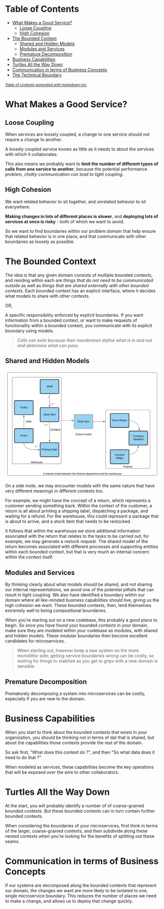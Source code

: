 # Table of Contents

- [What Makes a Good Service?](#what-makes-a-good-service-)
  * [Loose Coupling](#loose-coupling)
  * [High Cohesion](#high-cohesion)
- [The Bounded Context](#the-bounded-context)
  * [Shared and Hidden Models](#shared-and-hidden-models)
  * [Modules and Services](#modules-and-services)
  * [Premature Decomposition](#premature-decomposition)
- [Business Capabilities](#business-capabilities)
- [Turtles All the Way Down](#turtles-all-the-way-down)
- [Communication in terms of Business Concepts](#communication-in-terms-of-business-concepts)
- [The Technical Boundary](#the-technical-boundary)

<small><i><a href='http://ecotrust-canada.github.io/markdown-toc/'>Table of contents generated with markdown-toc</a></i></small>

# What Makes a Good Service?

## Loose Coupling

When services are loosely coupled, a change to one service should not require a change to another.

A loosely coupled service knows as little as it needs to about the services with which it collaborates.

This also means we probably want to **limit the number of different types of calls from one service to another**, because the potential performance problem, *chatty communication can lead to tight coupling*.

## High Cohesion

We want related behavior to sit together, and unrelated behavior to sit everywhere.

**Making changes in lots of different places is slower**, and **deploying lots of services at once is risky** - both of which we want to avoid.

So we want to find boundaries within our problem domain that help ensure that related behavior is in one place, and that communicate with other boundaries as loosely as possible.

# The Bounded Context

The idea is that any given domain consists of multiple bounded contexts, and residing within each are *things that do not need to be communicated outside* as well as *things that are shared externally with other bounded contexts*. Each bounded context has an explicit interface, where it decides what models to share with other contexts.

OR,

A specific responsibility enforced by explicit boundaries. If you want information from a bounded context, or want to make requests of functionality within a bounded context, you communicate with its explicit boundary using models.

> *Cells can exist because their membranes define what is in and out and determine what can pass.* 

## Shared and Hidden Models

![shared model](https://raw.githubusercontent.com/aditya109/microservices-light-reading/master/Book%20-%201%20Building%20Microservices%20-%20Sam%20Newman/assets/sharedmodel.svg)

On a side mote, we may encounter models with the same nature that have very different meanings in different contexts too. 

For example, we might have the concept of a return, which represents a customer sending something back. Within the context of the customer, a return is all about printing a shipping label, dispatching a package, and waiting for a refund.
For the warehouse, this could represent a package that is about to arrive, and a stock item that needs to be restocked. 

It follows that within the warehouse we store additional information associated with the return that relates to the tasks to be carried out; for example, we may generate a restock request. The shared model of the return becomes associated with different processes and supporting entities within each bounded context, but that is very much an internal concern within the context itself.

## Modules and Services

By thinking clearly about what models should be shared, and not sharing our internal representations, we avoid one of the potential pitfalls that can result in tight coupling.
We also have identified a boundary within our domain where all like-minded business capabilities should live, giving us the high cohesion we want.
These bounded contexts, then, lend themselves extremely well to being compositional boundaries.

When you're starting out on a new codebase, this probably a good place to begin. So once you have found your bounded contexts in your domain, make sure they are modeled within your codebase as modules, with shared and hidden models. These modular boundaries then become excellent candidates for microservices.

> When starting out, however keep a new system on the more monolithic side; getting service boundaries wrong can be costly, so waiting for things to stabilize as you get to grips with a new domain is sensible.

## Premature Decomposition

Prematurely decomposing a system into microservices can be costly, especially if you are new to the domain.

# Business Capabilities

When you start to think about the bounded contexts that exists in your organization, you should be thinking not in terms of dat that is shared, but about the capabilities those contexts provide the rest of the domain.

So ask first, "What does this context do ?", and then "So what data does it need to do that ?"

When modeled as services, these capabilities become the key operations that will be exposed over the wire to other collaborators.

# Turtles All the Way Down

At the start, you will probably identify a number of of coarse-grained bounded contexts. But these bounded contexts can in turn contain further bounded contexts.

When considering the boundaries of your microservices, first think in terms of the larger, coarse-grained contexts, and then subdivide along these nested contexts when you're looking for the benefits of splitting out these seams.

# Communication in terms of Business Concepts

If our systems are decomposed along the bounded contexts that represent our domain, the changes we want are more likely to be isolated to one, single microservice boundary. This reduces the number of places we need to make a change, and allows us to deploy that change quickly.

